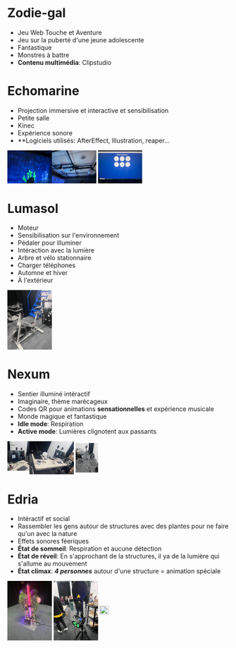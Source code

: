# Zodie-gal
- Jeu Web Touche et Aventure
- Jeu sur la puberté d'une jeune adolescente
- Fantastique
- Monstres à battre
- **Contenu multimédia**: Clipstudio

# Echomarine
- Projection immersive et interactive et sensibilisation
- Petite salle
- Kinec
- Expérience sonore
- **Logiciels utilisés: AfterEffect, Illustration, reaper...
<img align="left" width="20%" height="10%" src="https://github.com/FOXTROTDELTALIMA/H23_V13_inspirations_LAFRENIERE/blob/main/Mycellium/inspirations/Echomarine.png">
<img align="center" width="20%" height="10%" src="https://github.com/FOXTROTDELTALIMA/H23_V13_inspirations_LAFRENIERE/blob/main/Mycellium/inspirations/projecteurs_echomarine.png">
<img align="center" width="20%" height="10%" src="https://github.com/FOXTROTDELTALIMA/H23_V13_inspirations_LAFRENIERE/blob/main/Mycellium/inspirations/animaux_echomarine.png">

# Lumasol
- Moteur
- Sensibilisation sur l'environnement
- Pédaler pour illuminer
- Intéraction avec la lumière
- Arbre et vélo stationnaire
- Charger téléphones
- Automne et hiver
- À l'extérieur
<img align="center" width="20%" height="10%" src="https://github.com/FOXTROTDELTALIMA/H23_V13_inspirations_LAFRENIERE/blob/main/Mycellium/inspirations/composante_principale_lumasol.png">

# Nexum
- Sentier illuminé intéractif
- Imaginaire, thème marécageux
- Codes QR pour animations **sensationnelles** et expérience musicale
- Monde magique et fantastique
- **Idle mode**: Respiration
- **Active mode**: Lumières clignotent aux passants
<img align="center" width="20%" height="10%" src="https://github.com/FOXTROTDELTALIMA/H23_V13_inspirations_LAFRENIERE/blob/main/Mycellium/inspirations/composantes_nexum.png">
<img align="left" width="10%" height="10%" src="https://github.com/FOXTROTDELTALIMA/H23_V13_inspirations_LAFRENIERE/blob/main/Mycellium/inspirations/logiciel_nexum.png">
<img align="center" width="10%" height="10%" src="https://github.com/FOXTROTDELTALIMA/H23_V13_inspirations_LAFRENIERE/blob/main/Mycellium/inspirations/sentier_nexum.png">

# Edria
- Intéractif et social
- Rassembler les gens autour de structures avec des plantes pour ne faire qu'un avec la nature
- Effets sonores féeriques
- **État de sommeil**: Respiration et aucune détection
- **État de réveil**: En s'approchant de la structures, il ya de la lumière qui s'allume au mouvement
- **État climax**: **_4 personnes_** autour d'une structure = animation spéciale
<img align="center" width="20%" height="10%" src="https://github.com/FOXTROTDELTALIMA/H23_V13_inspirations_LAFRENIERE/blob/main/Mycellium/inspirations/Edria.png">
<img align="center" width="20%" height="10%" src="https://github.com/FOXTROTDELTALIMA/H23_V13_inspirations_LAFRENIERE/blob/main/Mycellium/inspirations/composantes_edria.png">
<img align="center" width="20%" height="10%" src="">
